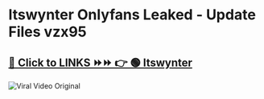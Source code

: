 
 # Itswynter Onlyfans Leaked - Update Files vzx95

## <h2><a href="https://clipsfans.com/Itswynter&ref=git">🔗 Click to LINKS ⏩⏩ 👉 🟢 Itswynter </a></h2>

<a href="https://clipsfans.com/Itswynter&ref=git" rel="nofollow" data-target="animated-image.originalLink"><img src="https://i.ibb.co.com/xMMVF88/686577567.gif" alt="Viral Video Original" style="max-width: 100%; display: inline-block;" data-target="animated-image.originalImage"></a>

